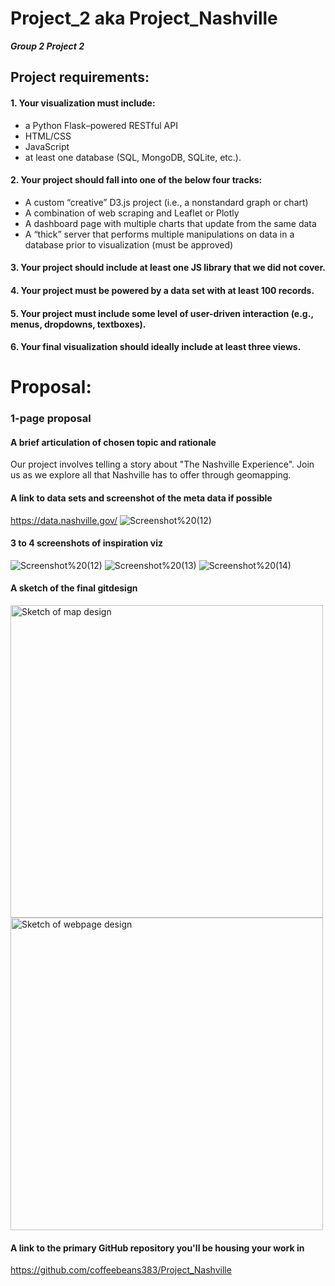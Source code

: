 # Project_2 aka Project_Nashville
_**Group 2 Project 2**_

## Project requirements:

#### 1. Your visualization must include:
- a Python Flask–powered RESTful API
- HTML/CSS
- JavaScript 
- at least one database (SQL, MongoDB, SQLite, etc.).
#### 2. Your project should fall into one of the below four tracks:
- A custom “creative” D3.js project (i.e., a nonstandard graph or chart)
- A combination of web scraping and Leaflet or Plotly
- A dashboard page with multiple charts that update from the same data
- A “thick” server that performs multiple manipulations on data in a database prior to visualization (must be approved)
#### 3. Your project should include at least one JS library that we did not cover.
#### 4. Your project must be powered by a data set with at least 100 records.
#### 5. Your project must include some level of user-driven interaction (e.g., menus, dropdowns, textboxes).
#### 6. Your final visualization should ideally include at least three views. 

# Proposal:
### 1-page proposal

#### A brief articulation of chosen topic and rationale

Our project involves telling a story about "The Nashville Experience". Join us as we explore all that Nashville has to offer through geomapping.

#### A link to data sets and screenshot of the meta data if possible

https://data.nashville.gov/
![Screenshot%20(12)](https://github.com/coffeebeans383/Project_Nashville/blob/master/screenshots/Screenshot%20(12).png)

#### 3 to 4 screenshots of inspiration viz
![Screenshot%20(12)](https://github.com/coffeebeans383/Project_Nashville/blob/master/screenshots/Screenshot%20(12).png)
![Screenshot%20(13)](https://github.com/coffeebeans383/Project_Nashville/blob/master/screenshots/Screenshot%20(13).png)
![Screenshot%20(14)](https://github.com/coffeebeans383/Project_Nashville/blob/master/screenshots/Screenshot%20(14).png)

#### A sketch of the final gitdesign
<img src="https://github.com/coffeebeans383/Project_Nashville/blob/master/Images/IMG_2973.jpg" alt="Sketch of map design"
	title="A sketch of map design" width="500" />
<img src="https://github.com/coffeebeans383/Project_Nashville/blob/master/Images/IMG_20200912_140754.jpg" alt="Sketch of webpage design"
	title="A sketch of webpage design" width="500" />

#### A link to the primary GitHub repository you'll be housing your work in 

https://github.com/coffeebeans383/Project_Nashville
